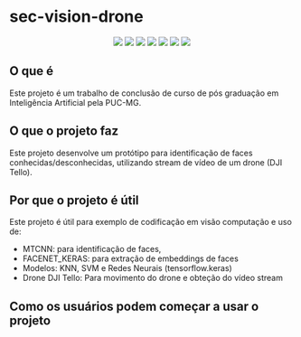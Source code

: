 # sec-vision-drone

<p align="center">
<img src="https://img.shields.io/badge/Python-3.7-green" />
<img src="https://img.shields.io/badge/Keras-2.4.3-green" />
<img src="https://img.shields.io/badge/TensorFlow-2.5.0-green" />
<img src="https://img.shields.io/badge/DjiTelloPy-2.3.1-green" />
<img src="https://img.shields.io/badge/NumPy-1.19.5-green" />
<img src="https://img.shields.io/badge/Pillow-8.3.1-green" />
<img src="https://img.shields.io/badge/PyCharm-Community Edition 2021 02-green" />
</p>

## O que é
Este projeto é um trabalho de conclusão de curso de pós graduação em Inteligência Artificial pela PUC-MG.

## O que o projeto faz
Este projeto desenvolve um protótipo para identificação de faces conhecidas/desconhecidas, utilizando stream de vídeo de um drone (DJI Tello).

## Por que o projeto é útil
Este projeto é útil para exemplo de codificação em visão computação e uso de:
- MTCNN: para identificação de faces, 
- FACENET_KERAS: para extração de embeddings de faces
- Modelos: KNN, SVM e Redes Neurais (tensorflow.keras)
- Drone DJI Tello: Para movimento do drone e obteção do vídeo stream

## Como os usuários podem começar a usar o projeto

